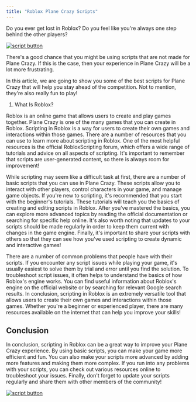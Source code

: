 ```yaml
---
title: "Roblox Plane Crazy Scripts"
---
```


Do you ever get lost in Roblox? Do you feel like you're always one step behind the other players?

[![script button](https://github.com/modapks/modapks.github.io/blob/main/button.png?raw=true)](https://modmenu.vip/get-latest-apk)


There's a good chance that you might be using scripts that are not made for Plane Crazy. If this is the case, then your experience in Plane Crazy will be a lot more frustrating.

In this article, we are going to show you some of the best scripts for Plane Crazy that will help you stay ahead of the competition. Not to mention, they're also really fun to play!

1. What Is Roblox?

Roblox is an online game that allows users to create and play games together. Plane Crazy is one of the many games that you can create in Roblox. Scripting in Roblox is a way for users to create their own games and interactions within those games. There are a number of resources that you can use to learn more about scripting in Roblox. One of the most helpful resources is the official RobloxScripting forum, which offers a wide range of tutorials and advice on all aspects of scripting. It's important to remember that scripts are user-generated content, so there is always room for improvement!

While scripting may seem like a difficult task at first, there are a number of basic scripts that you can use in Plane Crazy. These scripts allow you to interact with other players, control characters in your game, and manage game objects. If you're new to scripting, it's recommended that you start with the beginner's tutorials. These tutorials will teach you the basics of creating and editing scripts in Roblox. After you've mastered the basics, you can explore more advanced topics by reading the official documentation or searching for specific help online. It's also worth noting that updates to your scripts should be made regularly in order to keep them current with changes in the game engine. Finally, it's important to share your scripts with others so that they can see how you've used scripting to create dynamic and interactive games!

There are a number of common problems that people have with their scripts. If you encounter any script issues while playing your game, it's usually easiest to solve them by trial and error until you find the solution. To troubleshoot script issues, it often helps to understand the basics of how Roblox's engine works. You can find useful information about Roblox's engine on the official website or by searching for relevant Google search results. In conclusion, scripting in Roblox is an extremely versatile tool that allows users to create their own games and interactions within those games. Whether you're a beginner or experienced player, there are many resources available on the internet that can help you improve your skills!

## Conclusion

In conclusion, scripting in Roblox can be a great way to improve your Plane Crazy experience. By using basic scripts, you can make your game more efficient and fun. You can also make your scripts more advanced by adding more features and making them more complex. If you run into any problems with your scripts, you can check out various resources online to troubleshoot your issues. Finally, don't forget to update your scripts regularly and share them with other members of the community!

[![script button](https://github.com/modapks/modapks.github.io/blob/main/button.png?raw=true)](https://modmenu.vip/get-latest-apk)
